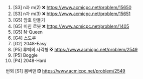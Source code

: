 

1. [S3] n과 m(2) ❌ https://www.acmicpc.net/problem/15650
2. [S3] n과 m(3) ❌ https://www.acmicpc.net/problem/15651
3. [G5] 암호 만들기 
4. [G5] 미친 로봇 ❌ https://www.acmicpc.net/problem/1405
5. [G5] N-Queen 
6. [G4] 스도쿠 
7. [G2] 2048-Easy 
8. [P5] 루빅의 사각형 ❎ https://www.acmicpc.net/problem/2549
9. [P5] Boggle 
10. [P4] 2048-Hard 



번외
[S1] 봄버맨 ❎ https://www.acmicpc.net/problem/2549
